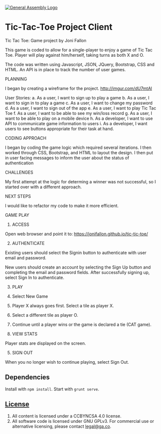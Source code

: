 [![General Assembly Logo](https://camo.githubusercontent.com/1a91b05b8f4d44b5bbfb83abac2b0996d8e26c92/687474703a2f2f692e696d6775722e636f6d2f6b6538555354712e706e67)](https://generalassemb.ly/education/web-development-immersive)

# Tic-Tac-Toe Project Client

Tic Tac Toe:  Game project by Joni Fallon

This game is coded to allow for a single-player to enjoy a game of Tic Tac Toe.
Player will play against him/herself, taking turns as both X and O.

The code was written using Javascript, JSON, JQuery, Bootstrap, CSS and HTML.  An API is in
place to track the number of user games.

PLANNING

I began by creating a wireframe for the project.
http://imgur.com/dU7mtAl

User Stories:
a. As a user, I want to sign up to play a game
b. As a user, I want to sign in to play a game
c. As a user, I want to change my password
d. As a user, I want to sign out of the app
e. As a user, I want to play Tic Tac Toe
f. As a user, I want to be able to see my win/loss record
g. As a user, I want to be able to play on a mobile device
h. As a developer, I want to use API to communicate game information to users
i. As a developer, I want users to see buttons appropriate for their task at hand.

CODING APPROACH

I began by coding the game logic which required several iterations.  I then
worked through CSS, Bootstrap, and HTML to layout the design.  I then put in
user facing messages to inform the user about the status of authentication

CHALLENGES

My first attempt at the logic for determing a winner was not successful, so I
started over with a different approach.

NEXT STEPS

I would like to refactor my code to make it more efficient.

GAME PLAY

1. ACCESS

Open web browser and point it to: https://jonifallon.github.io/tic-tic-toe/

2. AUTHENTICATE

Existing users should select the Signin button to authenticate with user email
and password.

New users should create an account by selecting the Sign Up button and completing
the email and password fields.  After successfully signing up, select Sign In to
authenticate.

3. PLAY

1. Select New Game
2. Player X always goes first.  Select a tile as player X.
3. Select a different tile as player O.
4. Continue until a player wins or the game is declared a tie (CAT game).

4. VIEW STATS

Player stats are displayed on the screen.

5. SIGN OUT

When you no longer wish to continue playing, select Sign Out.

## Dependencies

Install with `npm install`.
Start with `grunt serve`.

## [License](LICENSE)

1.  All content is licensed under a CC­BY­NC­SA 4.0 license.
1.  All software code is licensed under GNU GPLv3. For commercial use or
    alternative licensing, please contact legal@ga.co.
